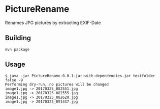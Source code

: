 # PictureRename
Renames JPG pictures by extracting EXIF-Date



## Building
    mvn package


## Usage
	$ java -jar PictureRename-0.0.1-jar-with-dependencies.jar testfolder false -9
	Performing dry-run, no pictures will be changed
	image1.jpg -> 20170325_082551.jpg
	image1.jpg -> 20170325_082555.jpg
	image1.jpg -> 20170325_082620.jpg
	image1.jpg -> 20170325_091437.jpg